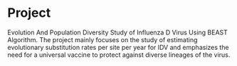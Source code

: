 # Project
Evolution And Population Diversity Study of Influenza D Virus Using BEAST Algorithm.
The project mainly focuses on the study of estimating evolutionary substitution rates per site per year for IDV and emphasizes the need for a universal vaccine to protect against diverse lineages of the virus.
